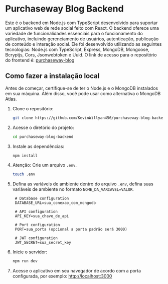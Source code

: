 # Purchaseway Blog Backend

Este é o backend em Node.js com TypeScript desenvolvido para suportar um aplicativo web de rede social feito com React. O backend oferece uma variedade de funcionalidades essenciais para o funcionamento do aplicativo, incluindo gerenciamento de usuários, autenticação, publicação de conteúdo e interação social. Ele foi desenvolvido utilizando as seguintes tecnologias: Node.js com TypeScript, Express, MongoDB, Mongoose, Bcryptjs, Cors, Jsonwebtoken e Uuid. O link de acesso para o repositório do frontend é: [purchaseway-blog](https://github.com/KevinWillyan456/purchaseway-blog)

## Como fazer a instalação local

Antes de começar, certifique-se de ter o Node.js e o MongoDB instalados em sua máquina. Além disso, você pode usar como alternativa o MongoDB Atlas.

1. Clone o repositório:

   ```bash
   git clone https://github.com/KevinWillyan456/purchaseway-blog-backend.git
   ```

2. Acesse o diretório do projeto:

   ```bash
   cd purchaseway-blog-backend
   ```

3. Instale as dependências:

   ```bash
   npm install
   ```

4. Atenção: Crie um arquivo `.env`.

   ```bash
   touch .env
   ```

5. Defina as variáveis de ambiente dentro do arquivo `.env`, defina suas variáveis de ambiente no formato `NOME_DA_VARIAVEL=VALOR`.

   ```plaintext
    # Database configuration
    DATABASE_URL=sua_conexao_com_mongodb
    
    # API configuration
    API_KEY=sua_chave_de_api
    
    # Port configuration
    PORT=sua_porta (opcional a porta padrão será 3000)
    
    # JWT configuration
    JWT_SECRET=sua_secret_key
   ```

6. Inicie o servidor:

   ```bash
   npm run dev
   ```

7. Acesse o aplicativo em seu navegador de acordo com a porta configurada, por exemplo: [http://localhost:3000](http://localhost:3000)
